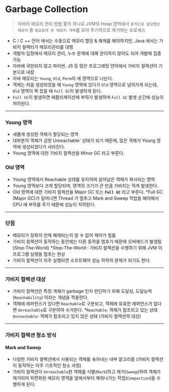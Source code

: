 # Garbage Collection

> 자바의 메모리 관리 방법 중의 하나로 JVM의 Heap 영역에서 `동적으로 할당했던 메모리` 중 `필요없게 된 메모리 객체`를 모아 주기적으로 제거하는 프로세스

- C / C ++ 언어 에서는 수동으로 메모리 할당 & 해제를 해야하지만, Java 에서는 가비지 컬렉터가 메모리관리를 대행
- 개발자 입장에서 메모리 관리, 누수 문제에 대해 관리하지 않아도 되어 개발에 집중 가능
- 자바에 국한되지 않고 파이썬, JS 등 많은 프로그래밍 언어에서 가비지 컬렉션이 기본으로 내장
- 자바 메모리는 `Young`, `Old`, `Perm`의 세 영역으로 나뉜다.
- 객체는 처음 생성되었을 때 `Young` 영역에 있다가 `Old` 영역으로 넘어가게 되는데, `Old` 영역이 꽉 찼을 때 `Full GC`이 발생하게 된다.
- `Full GC`이 발생하면 애플리케이션에 부하가 발생하며 `Full GC` 발생 순간에 성능이 저하된다.

---

### Young 영역

- 새롭게 생성된 객체가 할당되는 영역
- 대부분의 객체가 금방 Unreachable` 상태가 되기 때문에, 많은 객체가 Young 영역에 생성되었다가 사라진다.
- Young 영역에 대한 가비지 컬렉션을 Minor GC 라고 부른다.

### Old 영역

- Young 영역에서 Reachable 상태를 유지하여 살아남은 객체가 복사되는 영역
- Young 영역보다 크게 할당되며, 영역의 크기가 큰 만큼 가비지는 적게 발생한다.
- Old 영역에 대한 가비지 컬렉션을 Major GC 또는 **`Full GC`** 라고 부른다.
  \*Full GC (Major GC)가 일어나면 Thread 가 멈추고 Mark and Sweep 작업을 해야해서 CPU 에 부하를 주기 때문에 성능이 저하된다.

---

### 단점

- 메모리가 정확히 언제 해제되는지 알 수 없어 제어가 힘듦
- 가비지 컬렉션이 동작하는 동안에는 다른 동작을 멈추기 때문에 오버헤드가 발생됨 (Stop-The-World)
  \*Stop-The-World : 가비지 컬렉션을 수행하기 위해 JVM 이 프로그램 실행을 멈추는 현상
- 가비지 컬렉션이 자주 실행되면 소프트웨어 성능 하락의 문제가 되기도 한다.

---

### 가비지 컬렉션 대상

- 가비지 컬렉션은 특정 개체가 garbage 인지 판단하기 위해 도달성, 도달능력(`Reachability`) 이라는 개념을 적용한다.
- 객체에 레퍼런스가 있다면 `Reachable`로 구분되고, 객체에 유효한 레퍼런스가 없다면 `Unreachable`로 구분하여 수거한다. \*`Reachable`: 객체가 참조되고 있는 상태 `Unreachable`: 객체가 참조되고 있지 않은 상태 (가비지 컬렉션의 대상)

---

### 가비지 컬렉션 청소 방식

#### Mark and Sweep

- 다양한 가비지 컬렉션에서 사용되는 객체를 솎아내는 내부 알고리즘 (가비지 컬렉션이 동작하는 아주 기초적인 청소 과정)
- 가비지 컬렉션이 `Unreachable`한 객체를 식별(`Mark`)하고 제거(`Sweep`)하여 객체가 제거되어 파편화된 메모리 영역을 앞에서부터 채워나가는 작업(`Compaction`)을 수행하게 된다.
